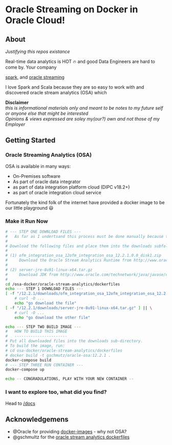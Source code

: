 # Oracle Streaming on Docker in Oracle Cloud! 


## About 
*Justifying this repos existance*

Real-time data analytics is HOT 🔥 and good Data Engineers are hard to come by. Your company 

[spark](https://spark.apache.org/), and 
[oracle streaming](https://guidoschmutz.wordpress.com/2015/03/29/installing-oracle-stream-explorer-in-a-docker-image/)

I love Spark and Scala because they are so easy to work with
and discovered oracle stream analytics (OSA) which

**Disclaimer**   
*this is informational materials only and meant to be notes to my future self or anyone else that might be interested*   
*Opinions & views expressed are soley my(our?) own and not those of my Employer*

## Getting Started

### Oracle Streaming Analytics (OSA)
OSA is available in many ways:
- On-Premises software
- As part of oracle data integrator
- as part of data integration platform cloud (DIPC v18.2+)
- as part of oracle integration cloud service 

Fortunately the kind folk of the internet have provided a docker image to be our little playground :smiley:

### Make it Run Now
```bash
# --- STEP ONE DOWNLOAD FILES ---
#   As far as I undertsand this process must be done manually because the 
#   
# Download the following files and place them into the downloads subfolder
#
# (1) ofm_integration_osa_12ofm_integration_osa_12.2.1.0.0_disk1.zip
#     Download the Oracle Stream Analytics Runtime from http://www.oracle.com/technetwork/middleware/complex-event-processing/downloads/index.html
#
# (2) server-jre-8u91-linux-x64.tar.gz
#     Download JDK from http://www.oracle.com/technetwork/java/javase/downloads/server-jre8-downloads-2133154.html
#
cd /osa-docker/oracle-stream-analytics/dockerfiles
echo --- STEP 1 DOWNLOAD FILES ---
[ -f "/12.2.1/downloads/ofm_integration_osa_12ofm_integration_osa_12.2.1.0.0_disk1.zip" ] || \
    # curl -O ...
    echo "go download the file"
[ -f "/12.2.1/downloads/server-jre-8u91-linux-x64.tar.gz" ] || \
    # curl -O ...
    echo "go download the other file"

echo --- STEP TWO BUILD IMAGE ---
#   HOW TO BUILD THIS IMAGE
#   -----------------------
# Put all downloaded files into the downloads sub-directory.
# To build the image, run: 
# cd osa-docker/oracle-stream-analytics/dockerfiles
# docker build -t gschmutz/oracle-osa:12.2.1 . 
docker-compose build
# --- STEP THREE RUN CONTAINER ---
docker-compose up

echo -- CONGRADULATIONS, PLAY WITH YOUR NEW CONTAINER --

```


### I want to explore too, what did you find? 

Head to [/docs](/docs)

## Acknowledgemens 
* @Oracle for providing [docker-images](https://github.com/oracle/docker-images) - why not OSA?
* @gschmultz for the [oracle stream analytics dockerfiles](https://github.com/gschmutz/dockerfiles)

